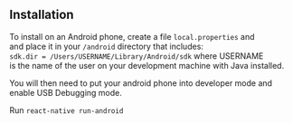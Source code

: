 ## Installation
To install on an Android phone, create a file `local.properties` and <br>
and place it in your `/android` directory that includes: <br>
```sdk.dir = /Users/USERNAME/Library/Android/sdk``` where USERNAME <br>
is the name of the user on your development machine with Java installed.

You will then need to put your android phone into developer mode and <br>
enable USB Debugging mode. 

Run `react-native run-android`
